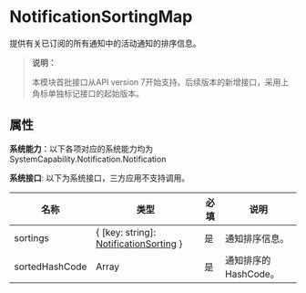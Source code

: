 # NotificationSortingMap

提供有关已订阅的所有通知中的活动通知的排序信息。

> **说明：**
>
> 本模块首批接口从API version 7开始支持。后续版本的新增接口，采用上角标单独标记接口的起始版本。

## 属性

**系统能力**：以下各项对应的系统能力均为SystemCapability.Notification.Notification

**系统接口**: 以下为系统接口，三方应用不支持调用。

| 名称                 | 类型                  | 必填 | 说明                                       |
| -------------------- | --------------------- | --- | ------------------------------------------ |
| sortings              | { [key: string]: [NotificationSorting](js-apis-inner-notification-notificationSorting.md) } | 是  | 通知排序信息。                                   |
| sortedHashCode                | Array<string>                | 是  | 通知排序的HashCode。 |
